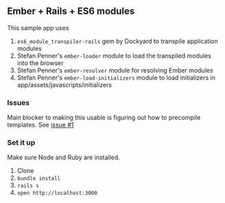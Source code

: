 ## Ember + Rails + ES6 modules

This sample app uses

1. `es6_module_transpiler-rails` gem by Dockyard to transpile application modules
1. Stefan Penner's `ember-loader` module to load the transpiled modules into the browser
1. Stefan Penner's `ember-resolver` module for resolving Ember modules
1. Stefan Penner's `ember-load-initializers` module to load initializers in app/assets/javascripts/initializers

### Issues

Main blocker to making this usable is figuring out how to
precompile templates. See [issue #1](/../../issues/1)


### Set it up

Make sure Node and Ruby are installed.

1. Clone
1. `bundle install`
1. `rails s`
1. `open http://localhost:3000`
